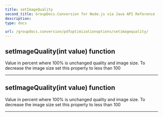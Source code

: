 ```yaml
---
title: setImageQuality
second_title: GroupDocs.Conversion for Node.js via Java API Reference
description: 
type: docs

url: /groupdocs.conversion/pdfoptimizationoptions/setimagequality/
---
```


## setImageQuality(int value)  function

 Value in percent where 100% is unchanged quality and image size. To decrease the image size set this property to less than 100
 


---


## setImageQuality(int value)  function

 Value in percent where 100% is unchanged quality and image size. To decrease the image size set this property to less than 100
 


---


